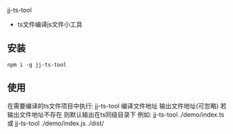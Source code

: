 jj-ts-tool

- ts文件编译js文件小工具
## 安装
```
npm i -g jj-ts-tool
```
## 使用

在需要编译的ts文件项目中执行:
jj-ts-tool  编译文件地址  输出文件地址(可忽略)
若输出文件地址不存在 则默认输出在ts同级目录下
例如: jj-ts-tool ./demo/index.ts   或  jj-ts-tool ./demo/index.js ./dist/